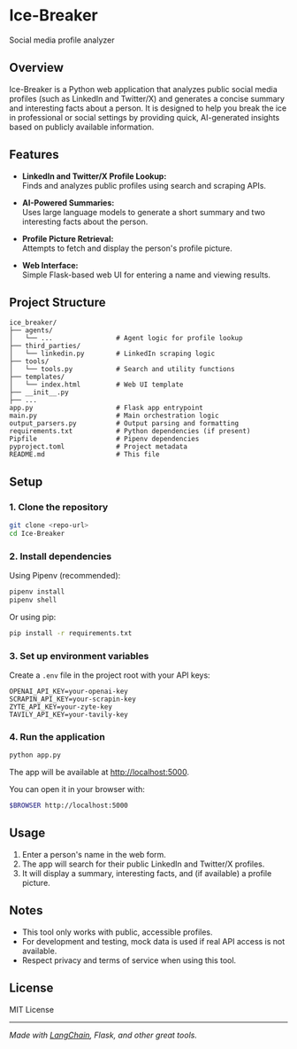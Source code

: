 # Ice-Breaker

Social media profile analyzer

## Overview

Ice-Breaker is a Python web application that analyzes public social media profiles (such as LinkedIn and Twitter/X) and generates a concise summary and interesting facts about a person. It is designed to help you break the ice in professional or social settings by providing quick, AI-generated insights based on publicly available information.

## Features

- **LinkedIn and Twitter/X Profile Lookup:**  
  Finds and analyzes public profiles using search and scraping APIs.

- **AI-Powered Summaries:**  
  Uses large language models to generate a short summary and two interesting facts about the person.

- **Profile Picture Retrieval:**  
  Attempts to fetch and display the person's profile picture.

- **Web Interface:**  
  Simple Flask-based web UI for entering a name and viewing results.

## Project Structure

```
ice_breaker/
├── agents/
│   └── ...                # Agent logic for profile lookup
├── third_parties/
│   └── linkedin.py        # LinkedIn scraping logic
├── tools/
│   └── tools.py           # Search and utility functions
├── templates/
│   └── index.html         # Web UI template
├── __init__.py
├── ...
app.py                     # Flask app entrypoint
main.py                    # Main orchestration logic
output_parsers.py          # Output parsing and formatting
requirements.txt           # Python dependencies (if present)
Pipfile                    # Pipenv dependencies
pyproject.toml             # Project metadata
README.md                  # This file
```

## Setup

### 1. Clone the repository

```sh
git clone <repo-url>
cd Ice-Breaker
```

### 2. Install dependencies

Using Pipenv (recommended):

```sh
pipenv install
pipenv shell
```

Or using pip:

```sh
pip install -r requirements.txt
```

### 3. Set up environment variables

Create a `.env` file in the project root with your API keys:

```
OPENAI_API_KEY=your-openai-key
SCRAPIN_API_KEY=your-scrapin-key
ZYTE_API_KEY=your-zyte-key
TAVILY_API_KEY=your-tavily-key
```

### 4. Run the application

```sh
python app.py
```

The app will be available at [http://localhost:5000](http://localhost:5000).

You can open it in your browser with:

```sh
$BROWSER http://localhost:5000
```

## Usage

1. Enter a person's name in the web form.
2. The app will search for their public LinkedIn and Twitter/X profiles.
3. It will display a summary, interesting facts, and (if available) a profile picture.

## Notes

- This tool only works with public, accessible profiles.
- For development and testing, mock data is used if real API access is not available.
- Respect privacy and terms of service when using this tool.

## License

MIT License

---

*Made with [LangChain](https://github.com/langchain-ai/langchain), Flask, and other great tools.*
